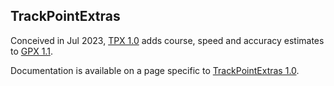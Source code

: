 ## TrackPointExtras

Conceived in Jul 2023, [TPX 1.0](1/0/tpx.xsd) adds course, speed and accuracy estimates to [GPX 1.1](https://www.topografix.com/GPX/1/1/gpx.xsd).

Documentation is available on a page specific to [TrackPointExtras 1.0](1/0/README.md).

